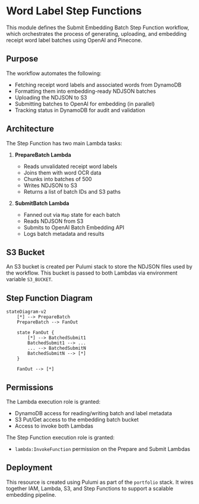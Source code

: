# Word Label Step Functions

This module defines the Submit Embedding Batch Step Function workflow, which orchestrates the process of generating, uploading, and embedding receipt word label batches using OpenAI and Pinecone.

## Purpose

The workflow automates the following:

- Fetching receipt word labels and associated words from DynamoDB
- Formatting them into embedding-ready NDJSON batches
- Uploading the NDJSON to S3
- Submitting batches to OpenAI for embedding (in parallel)
- Tracking status in DynamoDB for audit and validation

## Architecture

The Step Function has two main Lambda tasks:

1. **PrepareBatch Lambda**

   - Reads unvalidated receipt word labels
   - Joins them with word OCR data
   - Chunks into batches of 500
   - Writes NDJSON to S3
   - Returns a list of batch IDs and S3 paths

2. **SubmitBatch Lambda**
   - Fanned out via `Map` state for each batch
   - Reads NDJSON from S3
   - Submits to OpenAI Batch Embedding API
   - Logs batch metadata and results

## S3 Bucket

An S3 bucket is created per Pulumi stack to store the NDJSON files used by the workflow. This bucket is passed to both Lambdas via environment variable `S3_BUCKET`.

## Step Function Diagram

```mermaid
stateDiagram-v2
    [*] --> PrepareBatch
    PrepareBatch --> FanOut

    state FanOut {
        [*] --> BatchedSubmit1
        BatchedSubmit1 --> ...
        ... --> BatchedSubmitN
        BatchedSubmitN --> [*]
    }

    FanOut --> [*]
```

## Permissions

The Lambda execution role is granted:

- DynamoDB access for reading/writing batch and label metadata
- S3 Put/Get access to the embedding batch bucket
- Access to invoke both Lambdas

The Step Function execution role is granted:

- `lambda:InvokeFunction` permission on the Prepare and Submit Lambdas

## Deployment

This resource is created using Pulumi as part of the `portfolio` stack. It wires together IAM, Lambda, S3, and Step Functions to support a scalable embedding pipeline.

